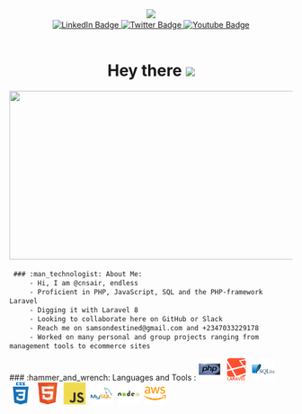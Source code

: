 <!---
- Hi, I’m @cnsair
- Proficient in PHP, JavaScript, SQL and the PHP-framework Laravel
- Digging it with Laravel 8
- Looking to collaborate here on GitHub or Slack
- Reach me on samsondestined@gmail.com and +2347033229178
- Worked on many personal and group projects ranging from management tools to ecommerce sites

cnsair/cnsair is a ✨ special ✨ repository because its `README.md` (this file) appears on your GitHub profile.
You can click the Preview link to take a look at your changes.
--->

 <div id="header" align="center">
      <img src="https://media.giphy.com/media/3kPDmoWdBpQPNhCnUG/giphy.gif" width="100"/>
  </div>
 
 <div id="header" align="center">
    <a href="linkedin.com/in/samson-chisom">
      <img target="_blank" src="https://img.shields.io/badge/LinkedIn-blue?style=for-the-badge&logo=linkedin&logoColor=white" alt="LinkedIn Badge"/>
    </a>
    <a href="twitter.com/cnsair">
      <img target="_blank" src="https://img.shields.io/badge/Twitter-blue?style=for-the-badge&logo=twitter&logoColor=white" alt="Twitter Badge"/>
    </a>
    <a href="facebook.com/samson.chisom/">
      <img target="_blank" src="https://img.shields.io/badge/facebook-blue?style=for-the-badge&logo=youtube&logoColor=white" alt="Youtube Badge"/>
    </a>
</div>

<div id="header" align="center">
    <img src="https://komarev.com/ghpvc/?username=cnsair&style=flat-square&color=blue" alt=""/>
</div>

<div id="header" align="center">
    <h1>
        Hey there
        <img src="https://media.giphy.com/media/hvRJCLFzcasrR4ia7z/giphy.gif" width="30px"/>
    </h1>
 </div>

<div id="header" align="center">
    <img src="https://media.giphy.com/media/dWesBcTLavkZuG35MI/giphy.gif" width="600" height="300"/>
</div>
 
 <div id="header" align="left">
     
     ### :man_technologist: About Me:
         - Hi, I am @cnsair, endless
         - Proficient in PHP, JavaScript, SQL and the PHP-framework Laravel
         - Digging it with Laravel 8
         - Looking to collaborate here on GitHub or Slack
         - Reach me on samsondestined@gmail.com and +2347033229178
         - Worked on many personal and group projects ranging from management tools to ecommerce sites
 </div>
        
<div id="header" align="left">
 ### :hammer_and_wrench: Languages and Tools :
  <img src="https://github.com/devicons/devicon/blob/master/icons/php/php-original.svg" title="PHP" alt="PHP" width="40" height="40"/>&nbsp;
  <img src="https://github.com/devicons/devicon/blob/master/icons/laravel/laravel-plain-wordmark.svg" title="Laravel" alt="Laravel" width="40" height="40"/>&nbsp;
  <img src="https://github.com/devicons/devicon/blob/master/icons/sqlite/sqlite-original-wordmark.svg" title="SQL" alt="SQL" width="40" height="40"/>&nbsp;
  <img src="https://github.com/devicons/devicon/blob/master/icons/css3/css3-plain-wordmark.svg"  title="CSS3" alt="CSS" width="40" height="40"/>&nbsp;
  <img src="https://github.com/devicons/devicon/blob/master/icons/html5/html5-original.svg" title="HTML5" alt="HTML" width="40" height="40"/>&nbsp;
  <img src="https://github.com/devicons/devicon/blob/master/icons/javascript/javascript-original.svg" title="JavaScript" alt="JavaScript" width="40" height="40"/>&nbsp;
  <img src="https://github.com/devicons/devicon/blob/master/icons/mysql/mysql-original-wordmark.svg" title="MySQL"  alt="MySQL" width="40" height="40"/>&nbsp;
  <img src="https://github.com/devicons/devicon/blob/master/icons/nodejs/nodejs-original-wordmark.svg" title="NodeJS" alt="NodeJS" width="40" height="40"/>&nbsp;
  <img src="https://github.com/devicons/devicon/blob/master/icons/amazonwebservices/amazonwebservices-plain-wordmark.svg" title="AWS" alt="AWS" width="40" height="40"/>&nbsp;
  <img src="https://github
</div>
            
            
            
            
            
            
            
            
            
            
            
            
            
